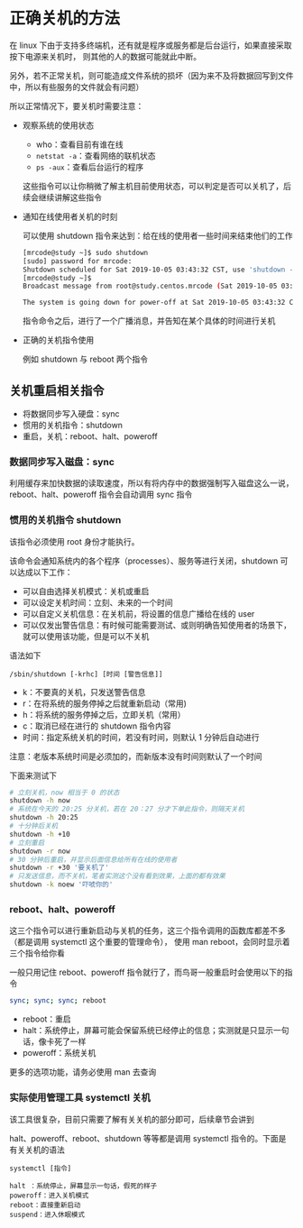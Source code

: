 # 正确关机的方法

在 linux 下由于支持多终端机，还有就是程序或服务都是后台运行，如果直接采取按下电源来关机时，
则其他的人的数据可能就此中断。

另外，若不正常关机，则可能造成文件系统的损坏（因为来不及将数据回写到文件中，所以有些服务的文件就会有问题）

所以正常情况下，要关机时需要注意：

- 观察系统的使用状态

  - who：查看目前有谁在线
  - `netstat -a`：查看网络的联机状态
  - `ps -aux`：查看后台运行的程序

  这些指令可以让你稍微了解主机目前使用状态，可以判定是否可以关机了，后续会继续讲解这些指令
- 通知在线使用者关机的时刻

  可以使用 shutdown 指令来达到：给在线的使用者一些时间来结束他们的工作

  ```bash
  [mrcode@study ~]$ sudo shutdown
  [sudo] password for mrcode:
  Shutdown scheduled for Sat 2019-10-05 03:43:32 CST, use 'shutdown -c' to cancel.
  [mrcode@study ~]$
  Broadcast message from root@study.centos.mrcode (Sat 2019-10-05 03:42:32 CST):

  The system is going down for power-off at Sat 2019-10-05 03:43:32 CST!
  ```

  指令命令之后，进行了一个广播消息，并告知在某个具体的时间进行关机
- 正确的关机指令使用

  例如 shutdown 与 reboot 两个指令


## 关机重启相关指令

- 将数据同步写入硬盘：sync
- 惯用的关机指令：shutdown
- 重启，关机：reboot、halt、poweroff

### 数据同步写入磁盘：sync

利用缓存来加快数据的读取速度，所以有将内存中的数据强制写入磁盘这么一说，
reboot、halt、poweroff 指令会自动调用 sync 指令

### 惯用的关机指令 shutdown

该指令必须使用 root 身份才能执行。

该命令会通知系统内的各个程序（processes）、服务等进行关闭，shutdown 可以达成以下工作：

- 可以自由选择关机模式：关机或重启
- 可以设定关机时间：立刻、未来的一个时间
- 可以自定义关机信息：在关机前，将设置的信息广播给在线的 user
- 可以仅发出警告信息：有时候可能需要测试、或则明确告知使用者的场景下，就可以使用该功能，但是可以不关机

语法如下

```
/sbin/shutdown [-krhc] [时间 [警告信息]]
```

- k：不要真的关机，只发送警告信息
- r：在将系统的服务停掉之后就重新启动（常用)
- h：将系统的服务停掉之后，立即关机（常用）
- c：取消已经在进行的 shutdown 指令内容
- 时间：指定系统关机的时间，若没有时间，则默认 1 分钟后自动进行

注意：老版本系统时间是必须加的，而新版本没有时间则默认了一个时间

下面来测试下

```bash
# 立刻关机，now 相当于 0 的状态
shutdown -h now
# 系统在今天的 20:25 分关机，若在 20：27 分才下单此指令，则隔天关机
shutdown -h 20:25
# 十分钟后关机
shutdown -h +10
# 立刻重启
shutdown -r now
# 30 分钟后重启，并显示后面信息给所有在线的使用者
shutdown -r +30 '要关机了'
# 只发送信息，而不关机，笔者实测这个没有看到效果，上面的都有效果
shutdown -k noew '吓唬你的'
```

### reboot、halt、poweroff
这三个指令可以进行重新启动与关机的任务，这三个指令调用的函数库都差不多（都是调用 systemctl 这个重要的管理命令），
使用 man reboot，会同时显示着三个指令给你看

一般只用记住 reboot、poweroff 指令就行了，而鸟哥一般重启时会使用以下的指令

```bash
sync; sync; sync; reboot
```

- reboot：重启
- halt：系统停止，屏幕可能会保留系统已经停止的信息；实测就是只显示一句话，像卡死了一样
- poweroff：系统关机

更多的选项功能，请务必使用 man 去查询

### 实际使用管理工具 systemctl 关机
该工具很复杂，目前只需要了解有关关机的部分即可，后续章节会讲到

halt、poweroff、reboot、shutdown 等等都是调用 systemctl 指令的。下面是有关关机的语法

```
systemctl [指令]

halt ：系统停止，屏幕显示一句话，假死的样子
poweroff：进入关机模式
reboot：直接重新启动
suspend：进入休眠模式
```
